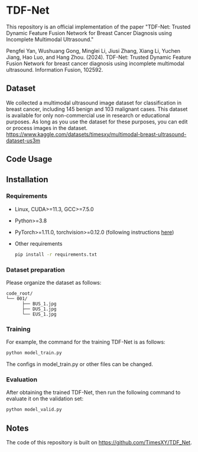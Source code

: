 # TDF-Net
This repository is an official implementation of the paper "TDF-Net: Trusted Dynamic 
Feature Fusion Network for Breast Cancer Diagnosis using Incomplete Multimodal Ultrasound."

Pengfei Yan, Wushuang Gong, Minglei Li, Jiusi Zhang, Xiang Li, Yuchen Jiang, Hao Luo, and Hang Zhou. (2024). 
TDF-Net: Trusted Dynamic Feature Fusion Network for breast cancer diagnosis using incomplete multimodal ultrasound. Information Fusion, 102592.

## Dataset
We collected a multimodal ultrasound image dataset for classification in breast cancer, 
including 145 benign and 103 malignant cases. This dataset is available for only non-commercial 
use in research or educational purposes. As long as you use the dataset for these purposes, you can
edit or process images in the dataset. 
https://www.kaggle.com/datasets/timesxy/multimodal-breast-ultrasound-dataset-us3m

## Code Usage

## Installation

### Requirements

* Linux, CUDA>=11.3, GCC>=7.5.0
  
* Python>=3.8

* PyTorch>=1.11.0, torchvision>=0.12.0 (following instructions [here](https://pytorch.org/))

* Other requirements
    ```bash
    pip install -r requirements.txt
    ```
  
### Dataset preparation

Please organize the dataset as follows:

```
code_root/
└── 001/
      ├── BUS_1.jpg
      ├── DUS_1.jpg
      └── EUS_1.jpg
```

### Training

For example, the command for the training TDF-Net is as follows:

```bash
python model_train.py
```
The configs in model_train.py or other files can be changed.

### Evaluation

After obtaining the trained TDF-Net, then run the following command to evaluate it on the validation set:

```bash
python model_valid.py
```

## Notes
The code of this repository is built on
https://github.com/TimesXY/TDF_Net.
